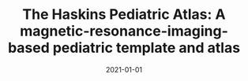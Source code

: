 ---
title: "The Haskins Pediatric Atlas: A magnetic-resonance-imaging-based pediatric template and atlas"
date: 2021-01-01
authors_string: Peter Molfese, Peter Bandettini
authors:
   - Peter Molfese
   - Peter Bandettini
author_ids:
   - peter_molfese
   - peter_bandettini
journal: 'Pediatric Radiology'
volume: 
issue: 
pages: 
book_title: ''
publisher: ''
abstract: ''
project_id: education
paper_url: https://link.springer.com/article/10.1007/s00247-020-04875-y
doi: https://doi.org/10.1007/s00247-020-04875-y
data_loc: ''
code_loc: ''
file: '/assets/publications//assets/publications/'
file_name: '/assets/publications/'
type: journal_article
pub_str: ' (2021) Pediatric Radiology '
layout: publication 
---